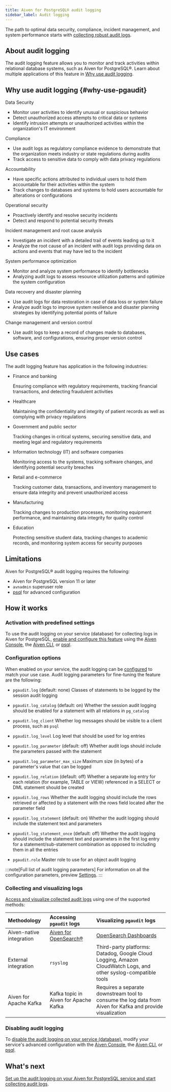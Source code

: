 ```yaml
---
title: Aiven for PostgreSQL® audit logging
sidebar_label: Audit logging
---
```


The path to optimal data security, compliance, incident management, and system performance starts with [collecting robust audit logs](/docs/products/postgresql/howto/use-pg-audit-logging).

## About audit logging

The audit logging feature allows you to monitor and track activities within relational
database systems, such as Aiven for PostgreSQL®. Learn about multiple applications of this
feature in [Why use audit logging](#why-use-pgaudit).

## Why use audit logging {#why-use-pgaudit}

Data Security

- Monitor user activities to identify unusual or suspicious behavior
- Detect unauthorized access attempts to critical data or systems
- Identify intrusion attempts or unauthorized activities within the organization's IT
  environment

Compliance

- Use audit logs as regulatory compliance evidence to demonstrate that the organization
  meets industry or state regulations during audits
- Track access to sensitive data to comply with data privacy regulations

Accountability

- Have specific actions attributed to individual users to hold them accountable for their
  activities within the system
- Track changes to databases and systems to hold users accountable for alterations or
  configurations

Operational security

- Proactively identify and resolve security incidents
- Detect and respond to potential security threats

Incident management and root cause analysis

- Investigate an incident with a detailed trail of events leading up to it
- Analyze the root cause of an incident with audit logs providing data on actions and
  events that may have led to the incident

System performance optimization

- Monitor and analyze system performance to identify bottlenecks
- Analyzing audit logs to assess resource utilization patterns and optimize the system
  configuration

Data recovery and disaster planning

- Use audit logs for data restoration in case of data loss or system failure
- Analyze audit logs to improve system resilience and disaster planning strategies by
  identifying potential points of failure

Change management and version control

- Use audit logs to keep a record of changes made to databases, software, and
  configurations, ensuring proper version control

## Use cases

The audit logging feature has application in the following industries:

- Finance and banking

  Ensuring compliance with regulatory requirements, tracking financial transactions, and
  detecting fraudulent activities

- Healthcare

  Maintaining the confidentiality and integrity of patient records as well as complying
  with privacy regulations

- Government and public sector

  Tracking changes in critical systems, securing sensitive data, and meeting legal and
  regulatory requirements

- Information technology (IT) and software companies

  Monitoring access to the systems, tracking software changes, and identifying potential
  security breaches

- Retail and e-commerce

  Tracking customer data, transactions, and inventory management to ensure data integrity
  and prevent unauthorized access

- Manufacturing

  Tracking changes to production processes, monitoring equipment performance, and
  maintaining data integrity for quality control

- Education

  Protecting sensitive student data, tracking changes to academic records, and monitoring
  system access for security purposes

## Limitations

Aiven for PostgreSQL® audit logging requires the following:

- Aiven for PostgreSQL version 11 or later
- `avnadmin` superuser role
- [psql](https://www.postgresql.org/docs/current/app-psql.html) for advanced configuration

## How it works

### Activation with predefined settings

To use the audit logging on your service (database) for collecting logs in Aiven for
PostgreSQL,
[enable and configure this feature](/docs/products/postgresql/howto/use-pg-audit-logging)
using the [Aiven Console](https://console.aiven.io), the [Aiven CLI](/docs/tools/cli), or
[psql](https://www.postgresql.org/docs/current/app-psql.html).

### Configuration options

When enabled on your service, the audit logging can be
[configured](/docs/products/postgresql/howto/use-pg-audit-logging) to match your use case.
Audit logging parameters for fine-tuning the feature are the following:

- `pgaudit.log` (default: none)
  Classes of statements to be logged by the session audit logging

- `pgaudit.log_catalog` (default: on)
  Whether the session audit logging should be enabled for a statement with all relations
  in `pg_catalog`

- `pgaudit.log_client`
  Whether log messages should be visible to a client process, such as `psql`

- `pgaudit.log_level`
  Log level that should be used for log entries

- `pgaudit.log_parameter` (default: off)
  Whether audit logs should include the parameters passed with the statement

- `pgaudit.log_parameter_max_size`
  Maximum size (in bytes) of a parameter's value that can be logged

- `pgaudit.log_relation` (default: off)
  Whether a separate log entry for each relation (for example, TABLE or VIEW) referenced
  in a SELECT or DML statement should be created

- `pgaudit.log_rows`
  Whether the audit logging should include the rows retrieved or affected by a statement
  with the rows field located after the parameter field

- `pgaudit.log_statement` (default: on)
  Whether the audit logging should include the statement text and parameters

- `pgaudit.log_statement_once` (default: off)
  Whether the audit logging should include the statement text and parameters in the first
  log entry for a statement/sub-statement combination as opposed to including them in
  all the entries

- `pgaudit.role`
  Master role to use for an object audit logging

:::note[Full list of audit logging parameters]
For information on all the configuration parameters, preview
[Settings](https://github.com/pgaudit/pgaudit/tree/6afeae52d8e4569235bf6088e983d95ec26f13b7#readme).
:::

### Collecting and visualizing logs

[Access and visualize collected audit logs](/docs/products/postgresql/howto/use-pg-audit-logging)
using one of the supported methods:

| Methodology | Accessing `pgaudit` logs | Visualizing `pgaudit` logs |
| :--- | :--- | :--- |
| Aiven-native integration | [Aiven for OpenSearch®](/docs/products/opensearch/)| [OpenSearch Dashboards](/docs/products/opensearch/dashboards) |
| External integration | `rsyslog` | Third-party platforms: Datadog, Google Cloud Logging, Amazon CloudWatch Logs, and other syslog-compatible tools |
| Aiven for Apache Kafka | Kafka topic in Aiven for Apache Kafka | Requires a separate downstream tool to consume the log data from Aiven for Kafka and provide visualization |

### Disabling audit logging

To
[disable the audit logging on your service (database)](/docs/products/postgresql/howto/use-pg-audit-logging),
modify your service's advanced configuration with the
[Aiven Console](https://console.aiven.io), the [Aiven CLI](/docs/tools/cli), or
[psql](https://www.postgresql.org/docs/current/app-psql.html).

## What's next

[Set up the audit logging on your Aiven for PostgreSQL service and start collecting audit logs](/docs/products/postgresql/howto/use-pg-audit-logging).
